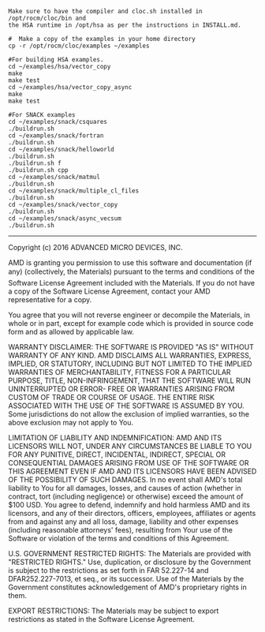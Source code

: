 ```
Make sure to have the compiler and cloc.sh installed in /opt/rocm/cloc/bin and 
the HSA runtime in /opt/hsa as per the instructions in INSTALL.md. 

#  Make a copy of the examples in your home directory 
cp -r /opt/rocm/cloc/examples ~/examples

#For building HSA examples. 
cd ~/examples/hsa/vector_copy  
make 
make test
cd ~/examples/hsa/vector_copy_async
make 
make test

#For SNACK examples
cd ~/examples/snack/csquares
./buildrun.sh
cd ~/examples/snack/fortran
./buildrun.sh
cd ~/examples/snack/helloworld
./buildrun.sh
./buildrun.sh f
./buildrun.sh cpp
cd ~/examples/snack/matmul
./buildrun.sh
cd ~/examples/snack/multiple_cl_files
./buildrun.sh
cd ~/examples/snack/vector_copy
./buildrun.sh
cd ~/examples/snack/async_vecsum
./buildrun.sh
```

----------

Copyright (c) 2016 ADVANCED MICRO DEVICES, INC.  

AMD is granting you permission to use this software and documentation (if any) (collectively, the 
Materials) pursuant to the terms and conditions of the Software License Agreement included with the 
Materials.  If you do not have a copy of the Software License Agreement, contact your AMD 
representative for a copy.

You agree that you will not reverse engineer or decompile the Materials, in whole or in part, except for 
example code which is provided in source code form and as allowed by applicable law.

WARRANTY DISCLAIMER: THE SOFTWARE IS PROVIDED "AS IS" WITHOUT WARRANTY OF ANY 
KIND.  AMD DISCLAIMS ALL WARRANTIES, EXPRESS, IMPLIED, OR STATUTORY, INCLUDING BUT NOT 
LIMITED TO THE IMPLIED WARRANTIES OF MERCHANTABILITY, FITNESS FOR A PARTICULAR 
PURPOSE, TITLE, NON-INFRINGEMENT, THAT THE SOFTWARE WILL RUN UNINTERRUPTED OR ERROR-
FREE OR WARRANTIES ARISING FROM CUSTOM OF TRADE OR COURSE OF USAGE.  THE ENTIRE RISK 
ASSOCIATED WITH THE USE OF THE SOFTWARE IS ASSUMED BY YOU.  Some jurisdictions do not 
allow the exclusion of implied warranties, so the above exclusion may not apply to You. 

LIMITATION OF LIABILITY AND INDEMNIFICATION:  AMD AND ITS LICENSORS WILL NOT, 
UNDER ANY CIRCUMSTANCES BE LIABLE TO YOU FOR ANY PUNITIVE, DIRECT, INCIDENTAL, 
INDIRECT, SPECIAL OR CONSEQUENTIAL DAMAGES ARISING FROM USE OF THE SOFTWARE OR THIS 
AGREEMENT EVEN IF AMD AND ITS LICENSORS HAVE BEEN ADVISED OF THE POSSIBILITY OF SUCH 
DAMAGES.  In no event shall AMD's total liability to You for all damages, losses, and 
causes of action (whether in contract, tort (including negligence) or otherwise) 
exceed the amount of $100 USD.  You agree to defend, indemnify and hold harmless 
AMD and its licensors, and any of their directors, officers, employees, affiliates or 
agents from and against any and all loss, damage, liability and other expenses 
(including reasonable attorneys' fees), resulting from Your use of the Software or 
violation of the terms and conditions of this Agreement.  

U.S. GOVERNMENT RESTRICTED RIGHTS: The Materials are provided with "RESTRICTED RIGHTS." 
Use, duplication, or disclosure by the Government is subject to the restrictions as set 
forth in FAR 52.227-14 and DFAR252.227-7013, et seq., or its successor.  Use of the 
Materials by the Government constitutes acknowledgement of AMD's proprietary rights in them.

EXPORT RESTRICTIONS: The Materials may be subject to export restrictions as stated in the 
Software License Agreement.

```
